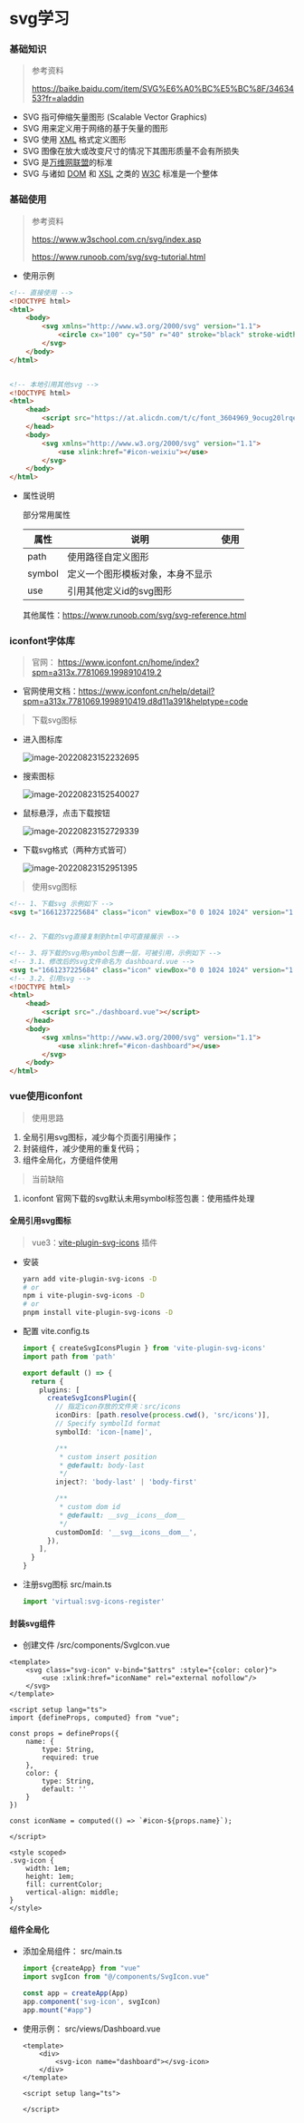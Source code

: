 # svg学习

### 基础知识

> 参考资料
>
> https://baike.baidu.com/item/SVG%E6%A0%BC%E5%BC%8F/3463453?fr=aladdin

- SVG 指可伸缩矢量图形 (Scalable Vector Graphics)
- SVG 用来定义用于网络的基于矢量的图形
- SVG 使用 [XML](https://baike.baidu.com/item/XML/86251) 格式定义图形
- SVG 图像在放大或改变尺寸的情况下其图形质量不会有所损失
- SVG 是[万维网联盟](https://baike.baidu.com/item/万维网联盟/1458269)的标准
- SVG 与诸如 [DOM](https://baike.baidu.com/item/DOM/50288) 和 [XSL](https://baike.baidu.com/item/XSL/838292)
  之类的 [W3C](https://baike.baidu.com/item/W3C/216888) 标准是一个整体

### 基础使用

> 参考资料
>
> https://www.w3school.com.cn/svg/index.asp
>
> https://www.runoob.com/svg/svg-tutorial.html

- 使用示例

```html
<!-- 直接使用 -->
<!DOCTYPE html>
<html>
    <body>
        <svg xmlns="http://www.w3.org/2000/svg" version="1.1">
            <circle cx="100" cy="50" r="40" stroke="black" stroke-width="2" fill="red"/>
        </svg>
    </body>
</html>


<!-- 本地引用其他svg -->
<!DOCTYPE html>
<html>
    <head>
        <script src="https://at.alicdn.com/t/c/font_3604969_9ocug20lrqe.js?spm=a313x.7781069.1998910419.53&file=font_3604969_9ocug20lrqe.js"></script>
    </head>
    <body>
        <svg xmlns="http://www.w3.org/2000/svg" version="1.1">
            <use xlink:href="#icon-weixiu"></use>
        </svg>
    </body>
</html>

```

- 属性说明

  部分常用属性

  | 属性   | 说明                             | 使用                                                       |
  	| ------ | -------------------------------- | ---------------------------------------------------------- |
  | path   | 使用路径自定义图形               | <path d="M150 0 L75 200 L225 200 Z" />                     |
  | symbol | 定义一个图形模板对象，本身不显示 | <symbol id="icon-weixiu" viewBox="0 0 1024 1024"></symbol> |
  | use    | 引用其他定义id的svg图形          | <use :xlink:href="#icon-weixiu"></use>                     |

  其他属性：https://www.runoob.com/svg/svg-reference.html

### iconfont字体库

> 官网： https://www.iconfont.cn/home/index?spm=a313x.7781069.1998910419.2

- 官网使用文档：https://www.iconfont.cn/help/detail?spm=a313x.7781069.1998910419.d8d11a391&helptype=code

> 下载svg图标

- 进入图标库

  ![image-20220823152232695](F:\workspace\idea\big-eat-drink\frontend\business\svg-study.assets\image-20220823152232695.png)


- 搜索图标

  ![image-20220823152540027](F:\workspace\idea\big-eat-drink\frontend\business\svg-study.assets\image-20220823152540027.png)

- 鼠标悬浮，点击下载按钮

  ![image-20220823152729339](F:\workspace\idea\big-eat-drink\frontend\business\svg-study.assets\image-20220823152729339.png)

- 下载svg格式（两种方式皆可）

  ![image-20220823152951395](F:\workspace\idea\big-eat-drink\frontend\business\svg-study.assets\image-20220823152951395.png)

> 使用svg图标

```html
<!-- 1、下载svg 示例如下 -->
<svg t="1661237225684" class="icon" viewBox="0 0 1024 1024" version="1.1" xmlns="http://www.w3.org/2000/svg" p-id="2411" width="200" height="200"><path d="M217.6 659.2c0-19.2-6.4-38.4-19.2-51.2s-32-25.6-51.2-25.6c-19.2 0-38.4 12.8-51.2 25.6-12.8 12.8-25.6 32-25.6 51.2 0 19.2 6.4 38.4 19.2 51.2s32 19.2 51.2 19.2c19.2 0 38.4-6.4 51.2-19.2s25.6-32 25.6-51.2z m108.8-256c0-19.2-6.4-38.4-19.2-51.2s-32-25.6-51.2-25.6c-19.2 0-38.4 6.4-51.2 19.2s-19.2 38.4-19.2 57.6c0 19.2 6.4 38.4 19.2 51.2 12.8 12.8 32 19.2 51.2 19.2 19.2 0 38.4-6.4 51.2-19.2s19.2-32 19.2-51.2zM576 678.4l57.6-217.6c0-12.8 0-19.2-6.4-25.6-6.4-12.8-12.8-19.2-19.2-19.2H576c-6.4 6.4-12.8 12.8-12.8 25.6l-57.6 217.6c-25.6 0-44.8 12.8-64 25.6-19.2 12.8-32 32-38.4 57.6-6.4 32-6.4 57.6 12.8 83.2 12.8 25.6 38.4 44.8 64 51.2s57.6 6.4 83.2-12.8c25.6-12.8 44.8-38.4 51.2-64 6.4-25.6 6.4-44.8-6.4-64 0-25.6-12.8-44.8-32-57.6z m377.6-19.2c0-19.2-6.4-38.4-19.2-51.2-12.8-12.8-32-19.2-51.2-19.2-19.2 0-38.4 6.4-51.2 19.2-12.8 12.8-19.2 32-19.2 51.2 0 19.2 6.4 38.4 19.2 51.2 12.8 12.8 32 19.2 51.2 19.2 19.2 0 38.4-6.4 51.2-19.2 6.4-12.8 19.2-32 19.2-51.2zM582.4 294.4c0-19.2-6.4-38.4-19.2-51.2-12.8-19.2-32-25.6-51.2-25.6-19.2 0-38.4 6.4-51.2 19.2-12.8 19.2-19.2 38.4-19.2 57.6 0 19.2 6.4 38.4 19.2 51.2 12.8 12.8 32 19.2 51.2 19.2 19.2 0 38.4-6.4 51.2-19.2 12.8-12.8 19.2-32 19.2-51.2z m256 108.8c0-19.2-6.4-38.4-19.2-51.2-12.8-12.8-32-19.2-51.2-19.2-19.2 0-38.4 6.4-51.2 19.2-12.8 12.8-19.2 32-19.2 51.2 0 19.2 6.4 38.4 19.2 51.2 12.8 12.8 32 19.2 51.2 19.2 19.2 0 38.4-6.4 51.2-19.2 12.8-12.8 19.2-32 19.2-51.2z m185.6 256c0 102.4-25.6 192-83.2 275.2-6.4 12.8-19.2 19.2-32 19.2H108.8c-12.8 0-25.6-6.4-32-19.2C25.6 851.2 0 755.2 0 659.2c0-70.4 12.8-134.4 38.4-198.4s64-115.2 108.8-166.4 102.4-83.2 166.4-108.8 128-38.4 198.4-38.4 134.4 12.8 198.4 38.4 115.2 64 166.4 108.8c44.8 44.8 83.2 102.4 108.8 166.4 25.6 64 38.4 128 38.4 198.4z" fill="#409EFF" p-id="2412"></path></svg>


<!-- 2、下载的svg直接复制到html中可直接展示 -->

<!-- 3、将下载的svg用symbol包裹一层，可被引用，示例如下 -->
<!-- 3.1、修改后的svg文件命名为 dashboard.vue -->
<svg t="1661237225684" class="icon" viewBox="0 0 1024 1024" version="1.1" xmlns="http://www.w3.org/2000/svg" p-id="2411" width="200" height="200"><symbol id="icon-dashboard" viewBox="0 0 1024 1024"><path d="M217.6 659.2c0-19.2-6.4-38.4-19.2-51.2s-32-25.6-51.2-25.6c-19.2 0-38.4 12.8-51.2 25.6-12.8 12.8-25.6 32-25.6 51.2 0 19.2 6.4 38.4 19.2 51.2s32 19.2 51.2 19.2c19.2 0 38.4-6.4 51.2-19.2s25.6-32 25.6-51.2z m108.8-256c0-19.2-6.4-38.4-19.2-51.2s-32-25.6-51.2-25.6c-19.2 0-38.4 6.4-51.2 19.2s-19.2 38.4-19.2 57.6c0 19.2 6.4 38.4 19.2 51.2 12.8 12.8 32 19.2 51.2 19.2 19.2 0 38.4-6.4 51.2-19.2s19.2-32 19.2-51.2zM576 678.4l57.6-217.6c0-12.8 0-19.2-6.4-25.6-6.4-12.8-12.8-19.2-19.2-19.2H576c-6.4 6.4-12.8 12.8-12.8 25.6l-57.6 217.6c-25.6 0-44.8 12.8-64 25.6-19.2 12.8-32 32-38.4 57.6-6.4 32-6.4 57.6 12.8 83.2 12.8 25.6 38.4 44.8 64 51.2s57.6 6.4 83.2-12.8c25.6-12.8 44.8-38.4 51.2-64 6.4-25.6 6.4-44.8-6.4-64 0-25.6-12.8-44.8-32-57.6z m377.6-19.2c0-19.2-6.4-38.4-19.2-51.2-12.8-12.8-32-19.2-51.2-19.2-19.2 0-38.4 6.4-51.2 19.2-12.8 12.8-19.2 32-19.2 51.2 0 19.2 6.4 38.4 19.2 51.2 12.8 12.8 32 19.2 51.2 19.2 19.2 0 38.4-6.4 51.2-19.2 6.4-12.8 19.2-32 19.2-51.2zM582.4 294.4c0-19.2-6.4-38.4-19.2-51.2-12.8-19.2-32-25.6-51.2-25.6-19.2 0-38.4 6.4-51.2 19.2-12.8 19.2-19.2 38.4-19.2 57.6 0 19.2 6.4 38.4 19.2 51.2 12.8 12.8 32 19.2 51.2 19.2 19.2 0 38.4-6.4 51.2-19.2 12.8-12.8 19.2-32 19.2-51.2z m256 108.8c0-19.2-6.4-38.4-19.2-51.2-12.8-12.8-32-19.2-51.2-19.2-19.2 0-38.4 6.4-51.2 19.2-12.8 12.8-19.2 32-19.2 51.2 0 19.2 6.4 38.4 19.2 51.2 12.8 12.8 32 19.2 51.2 19.2 19.2 0 38.4-6.4 51.2-19.2 12.8-12.8 19.2-32 19.2-51.2z m185.6 256c0 102.4-25.6 192-83.2 275.2-6.4 12.8-19.2 19.2-32 19.2H108.8c-12.8 0-25.6-6.4-32-19.2C25.6 851.2 0 755.2 0 659.2c0-70.4 12.8-134.4 38.4-198.4s64-115.2 108.8-166.4 102.4-83.2 166.4-108.8 128-38.4 198.4-38.4 134.4 12.8 198.4 38.4 115.2 64 166.4 108.8c44.8 44.8 83.2 102.4 108.8 166.4 25.6 64 38.4 128 38.4 198.4z" fill="#409EFF" p-id="2412"></path></symbol></svg>
<!-- 3.2、引用svg -->
<!DOCTYPE html>
<html>
    <head>
        <script src="./dashboard.vue"></script>
    </head>
    <body>
        <svg xmlns="http://www.w3.org/2000/svg" version="1.1">
            <use xlink:href="#icon-dashboard"></use>
        </svg> 
    </body>
</html>
```

### vue使用iconfont

> 使用思路

1. 全局引用svg图标，减少每个页面引用操作；
2. 封装组件，减少使用的重复代码；
3. 组件全局化，方便组件使用

> 当前缺陷

1. iconfont 官网下载的svg默认未用symbol标签包裹：使用插件处理

#### 全局引用svg图标

> vue3：[vite-plugin-svg-icons](https://github.com/vbenjs/vite-plugin-svg-icons) 插件

- 安装

    ```sh
    yarn add vite-plugin-svg-icons -D
    # or
    npm i vite-plugin-svg-icons -D
    # or
    pnpm install vite-plugin-svg-icons -D
    ```

- 配置 vite.config.ts

  ```typescript
  import { createSvgIconsPlugin } from 'vite-plugin-svg-icons'
  import path from 'path'
  
  export default () => {
    return {
      plugins: [
        createSvgIconsPlugin({
          // 指定icon存放的文件夹：src/icons
          iconDirs: [path.resolve(process.cwd(), 'src/icons')],
          // Specify symbolId format
          symbolId: 'icon-[name]',
  
          /**
           * custom insert position
           * @default: body-last
           */
          inject?: 'body-last' | 'body-first'
  
          /**
           * custom dom id
           * @default: __svg__icons__dom__
           */
          customDomId: '__svg__icons__dom__',
        }),
      ],
    }
  }
  
  ```

- 注册svg图标 src/main.ts

  ```typescript
  import 'virtual:svg-icons-register'
  ```

#### 封装svg组件

- 创建文件 /src/components/SvgIcon.vue

```vue
<template>
    <svg class="svg-icon" v-bind="$attrs" :style="{color: color}">
        <use :xlink:href="iconName" rel="external nofollow"/>
    </svg>
</template>

<script setup lang="ts">
import {defineProps, computed} from "vue";

const props = defineProps({
    name: {
        type: String,
        required: true
    },
    color: {
        type: String,
        default: ''
    }
})

const iconName = computed(() => `#icon-${props.name}`);

</script>

<style scoped>
.svg-icon {
    width: 1em;
    height: 1em;
    fill: currentColor;
    vertical-align: middle;
}
</style>
```

#### 组件全局化

- 添加全局组件： src/main.ts

  ```typescript
  import {createApp} from "vue"
  import svgIcon from "@/components/SvgIcon.vue"
  
  const app = createApp(App)
  app.component('svg-icon', svgIcon)
  app.mount("#app")
  ```

- 使用示例： src/views/Dashboard.vue

  ```vue
  <template>
      <div>
          <svg-icon name="dashboard"></svg-icon>
      </div>
  </template>
  
  <script setup lang="ts">
  
  </script>
  ```

	